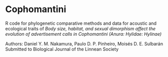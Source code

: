 # Cophomantini

 R code for phylogenetic comparative methods and data for acoustic and ecological traits of *Body size, habitat, and sexual dimorphism affect the evolution of advertisement calls in Cophomantini (Anura: Hylidae: Hylinae)*
 
Authors: Daniel Y. M. Nakamura, Paulo D. P. Pinheiro, Moisés D. E. Sulbarán
Submitted to Biological Journal of the Linnean Society
